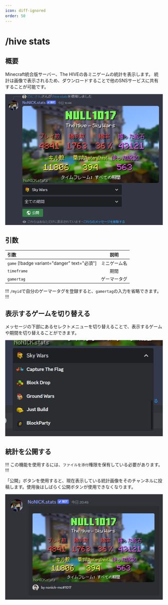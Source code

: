 ```yaml
---
icon: diff-ignored
order: 50
---
```


# /hive stats
## 概要
Minecraft統合版サーバー、The HIVEの各ミニゲームの統計を表示します。
統計は画像で表示されるため、ダウンロードすることで他のSNSサービスに共有することが可能です。

![](/static/features/stats/hive/1.png)

## 引数

引数                                         | 説明
:---                                         | :--:
`game` [!badge variant="danger" text="必須"] | ミニゲーム名
`timeframe`                                  | 期間
`gamertag`                                   | ゲーマータグ

!!!
`/myid`で自分のゲーマータグを登録すると、`gamertag`の入力を省略できます。
!!!

## 表示するゲームを切り替える
メッセージの下部にあるセレクトメニューを切り替えることで、表示するゲームや期間を切り替えることができます。

![](/static/features/stats/hive/2.png)

## 統計を公開する
!!!
この機能を使用するには、`ファイルを添付`権限を保有している必要があります。
!!!

「公開」ボタンを使用すると、現在表示している統計画像をそのチャンネルに投稿します。使用後はしばらく公開ボタンが使用できなくなります。

![](/static/features/stats/hive/3.png)